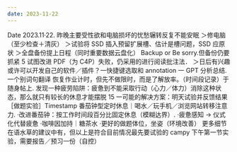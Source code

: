 ```yaml
---
date: 2023-11-22
---
```


Date 2023.11·22. 昨晚主要受性欲和电脑损坏的忧愁辗转反复不能安眠 ＞修电脑（至少检查＋清灰） ＞试验将 SSD 插入预留扩展槽、估计是槽问题，SSD 应原状 ＞全盘备份提上日程（同时重要数据云盘化） Backup or Be sorry.但备份仍要抓紧 5 试图改进 PDF（为 C4P）失败，仍采用的进行阅读批注法． ＞日后有兴趣或许可以开发自己的软件／插件？一快捷键选取和 annotation 一 GPT 分析总结. 一个别词句翻译 恢复作业计时，但先不做限时，而是了解放率。（时间段记录）于随身帖上. 发现一种疲劳陷阱：疲惫到不能采取行动（心力／体力）消除这种状态，那么就只有较长的休息才能摆脱 15 一可能的解决方案：明天试验并反馈结果［做题实验］Timestamp 番茄钟型定时休息｜喝水／玩手机／浏览网站转移注意力. ·改进番茄钟：按工作时间段百分比固定休息（模糊达界）. ·疲惫感知 → 仪式化代替疲惫 ·咖啡因加持｜糖茶水 ·更好的做题体位，坐姿（环境改善） 更多细节在语水草的建议中有，但以上是符合目前情况最先要试验的 campy 下午第一节实验，需要报告／预习一份（自控）

